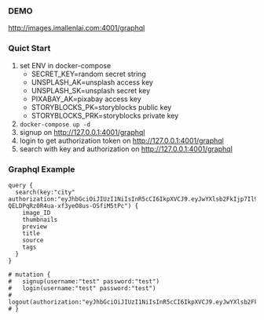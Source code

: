 ### DEMO
http://images.imallenlai.com:4001/graphql

### Quict Start

1. set ENV in docker-compose
      - SECRET_KEY=random secret string
      - UNSPLASH_AK=unsplash access key
      - UNSPLASH_SK=unsplash secret key
      - PIXABAY_AK=pixabay access key
      - STORYBLOCKS_PK=storyblocks public key
      - STORYBLOCKS_PRK=storyblocks private key
3. ```docker-compose up -d```
4. signup on http://127.0.0.1:4001/graphql
5. login to get authorization token on http://127.0.0.1:4001/graphql
6. search with key and authorization on http://127.0.0.1:4001/graphql

### Graphql Example
```
query {
  search(key:"city" authorization:"eyJhbGciOiJIUzI1NiIsInR5cCI6IkpXVCJ9.eyJwYXlsb2FkIjp7Il9pZCI6IjVlNjQ0OGM2N2I1ZDRjMDAxZjNjY2JkYSIsInVzZXJuYW1lIjoidGVzdCJ9LCJleHAiOjE1ODM2MzE1ODEsImlhdCI6MTU4MzYzMDY4MX0.89sfkBN6q-QELDPqRz0R4ua-xf3yeO8us-OSfiM5tPc") {
    image_ID
    thumbnails
    preview
    title
    source
    tags
  }
}

# mutation {
#   signup(username:"test" password:"test")
#   login(username:"test" password:"test")
# 	logout(authorization:"eyJhbGciOiJIUzI1NiIsInR5cCI6IkpXVCJ9.eyJwYXlsb2FkIjp7Il9pZCI6IjVlNjQ0OGM2N2I1ZDRjMDAxZjNjY2JkYSIsInVzZXJuYW1lIjoidGVzdCJ9LCJleHAiOjE1ODM2MzE0MzQsImlhdCI6MTU4MzYzMDUzNH0.cl3G4A7ybiD3pIBPJEwiCuck7QYVBJeiJTxvfTw3nac")
# }
```